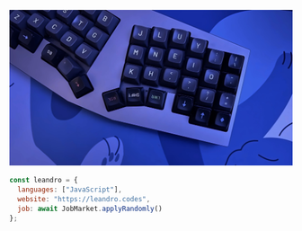 

<!-- [![roadmap.sh](https://roadmap.sh/card/wide/673faf855434bf319a1b7cc3?variant=dark)](https://roadmap.sh) -->

<!-- The layout for my [40% keyboard.](https://github.com/foostan/corneliuskbd) -->

[![Cornelius Layout](cornelius_photo.jpeg)](https://github.com/foostan/corneliuskbd)

```js
const leandro = {
  languages: ["JavaScript"],
  website: "https://leandro.codes",
  job: await JobMarket.applyRandomly()
};

```
